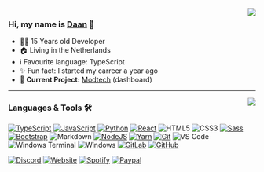 <h1 align="center" style="display:none;"></h1>

<img align="right" src="https://github-readme-stats.vercel.app/api?username=DaanGamesDG&hide_border=true&hide_rank=true&show_icons=true&theme=dark&title_color=ffffff&hide_border=true&locale=en">

### Hi, my name is [Daan][website] 👋

- 👨‍💻 15 Years old Developer
- 🏠 Living in the Netherlands
- ℹ Favourite language: TypeScript
- ✨ Fun fact: I started my carreer a year ago
- 🚧 **Current Project:** [Modtech](https://modtech.app) (dashboard)

---

<img align="right" src="https://github-readme-stats.vercel.app/api/top-langs?username=DaanGamesDG&layout=compact&hide_border=true&hide_rank=true&show_icons=true&theme=dark&title_color=ffffff&hide_border=true&locale=en" />

### Languages & Tools 🛠

[![TypeScript](https://img.shields.io/badge/-TypeScript-2F74C0?style=flat-square&logo=typescript&logoColor=fff)](https://www.typescriptlang.org/)
[![JavaScript](https://img.shields.io/badge/-JavaScript-EFD81D?style=flat-square&logo=javascript&logoColor=000)](https://www.javascript.com/)
[![Python](http://img.shields.io/badge/-Python-3776AB?style=flat-square&logo=python&logoColor=fff)](https://www.python.org/)
[![React](https://img.shields.io/badge/-React-61DAFB?style=flat-square&logo=react&logoColor=fff)](https://reactjs.org/)
![HTML5](https://img.shields.io/badge/-HTML5-%23E44D27?style=flat-square&logo=html5&logoColor=fff)
![CSS3](https://img.shields.io/badge/-CSS3-%231572B6?style=flat-square&logo=css3)
[![Sass](https://img.shields.io/badge/-Sass-%23CC6699?style=flat-square&logo=sass&logoColor=fff)](https://sass-lang.com/)
[![Bootstrap](https://img.shields.io/badge/-Bootstrap-563D7C?style=flat-square&logo=Bootstrap&logoColor=fff)](https://getbootstrap.com/)
![Markdown](https://img.shields.io/badge/-Markdown-000000?style=flat-square&logo=markdown)
[![NodeJS](https://img.shields.io/badge/-NodeJS-339933?style=flat-square&logo=Node.js&logoColor=fff)](https://nodejs.org/en/)
[![Yarn](https://img.shields.io/badge/-Yarn-2A8BB9?style=flat-square&logo=yarn&logoColor=fff)](https://yarnpkg.com/)
[![Git](https://img.shields.io/badge/-Git-%23F05032?style=flat-square&logo=git&logoColor=fff)](https://git-scm.com/)
![VS Code](http://img.shields.io/badge/-VS%20Code-007ACC?style=flat-square&logo=visual-studio-code&logoColor=fff)
![Windows Terminal](https://img.shields.io/badge/-Terminal-444444?style=flat-square&logo=windows-terminal&logoColor=fff)
![Windows](http://img.shields.io/badge/-Windows-0078D6?style=flat-square&logo=windows&logoColor=fff)
[![GitLab](https://img.shields.io/badge/-GitLab-FCA121?style=flat-square&logo=gitlab)](https://gitlab.com/DaanGamesDG)
[![GitHub](https://img.shields.io/badge/-GitHub-181717?style=flat-square&logo=github)](https://github.com/DaanGamesDG)

[![Discord](http://img.shields.io/badge/-Discord-7F91D1?style=flat-square&logo=discord&logoColor=fff)](https://discord.com/users/304986851310043136)
[![Website](http://img.shields.io/badge/-Website-242222?style=flat-square&logo=powershell&logoColor=fff)][website]
[![Spotify](http://img.shields.io/badge/-Spotify-1ED760?style=flat-square&logo=spotify&logoColor=fff)][Spotify]
[![Paypal](http://img.shields.io/badge/-Paypal-008DDA?style=flat-square&logo=paypal&logoColor=fff)][Paypal]

<h1 align="center" style="display:none;"></h1>



[website]: https://daangamesdg.wtf/
[Paypal]: https://paypal.me/daangamesdg
[Spotify]: https://open.spotify.com/user/6nr1zh50k37y29kv2usi6q9wt
